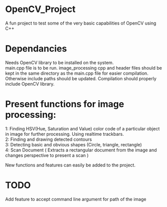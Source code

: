 # OpenCV_Project
A fun project to test some of the very basic capabilities of OpenCV using C++  
# Dependancies
Needs OpenCV library to be installed on the system.  
main.cpp file is to be run. image_processing cpp and header files should be kept in the same directory as the main.cpp file for easier compilation. Otherwise include paths should 
be updated. Compilation should properly include OpenCV library. 

# Present functions for image processing:
1: Finding HSV(Hue, Saturation and Value) color code of a particular object in image for further processing. Using realtime trackbars.  
2: Finding and drawing detected contours  
3: Detecting basic and obvious shapes (Circle, triangle, rectangle)  
4: Scan Document ( Extracts a rectangular document from the image and changes perspective to present a scan )  

New functions and features can easily be added to the project.

# TODO
Add feature to accept command line argument for path of the image
